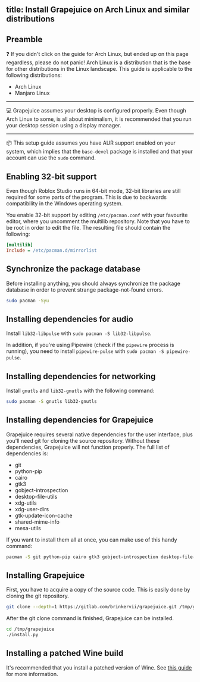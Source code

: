 title: Install Grapejuice on Arch Linux and similar distributions
---
## Preamble

:question: If you didn't click on the guide for Arch Linux, but ended up on this page regardless, please do not panic!
Arch Linux is a distribution that is the base for other distributions in the Linux landscape. This guide is applicable
to the following distributions:

- Arch Linux
- Manjaro Linux

---

:computer: Grapejuice assumes your desktop is configured properly. Even though Arch Linux to some, is all about
minimalism, it is recommended that you run your desktop session using a display manager.

---

:package: This setup guide assumes you have AUR support enabled on your system, which implies that the `base-devel`
package is installed and that your account can use the `sudo` command.

## Enabling 32-bit support

Even though Roblox Studio runs in 64-bit mode, 32-bit libraries are still required for some parts of the program. This
is due to backwards compatibility in the Windows operating system.

You enable 32-bit support by editing `/etc/pacman.conf` with your favourite editor, where you uncomment the multilib
repository. Note that you have to be root in order to edit the file. The resulting file should contain the following:

```ini
[multilib]
Include = /etc/pacman.d/mirrorlist
```

## Synchronize the package database

Before installing anything, you should always synchronize the package database in order to prevent strange
package-not-found errors.

```sh
sudo pacman -Syu
```

## Installing dependencies for audio

Install `lib32-libpulse` with `sudo pacman -S lib32-libpulse`.

In addition, if you're using Pipewire (check if the `pipewire` process is running), you need to install
`pipewire-pulse` with `sudo pacman -S pipewire-pulse`.

## Installing dependencies for networking

Install `gnutls` and `lib32-gnutls` with the following command:

```sh
sudo pacman -S gnutls lib32-gnutls
```

## Installing dependencies for Grapejuice
Grapejuice requires several native dependencies for the user interface, plus you'll need git for cloning the source repository. Without these dependencies, Grapejuice will not function properly. The full list of dependencies is:

- git
- python-pip
- cairo
- gtk3
- gobject-introspection
- desktop-file-utils
- xdg-utils
- xdg-user-dirs
- gtk-update-icon-cache
- shared-mime-info
- mesa-utils

If you want to install them all at once, you can make use of this handy command:
```sh
pacman -S git python-pip cairo gtk3 gobject-introspection desktop-file-utils xdg-utils xdg-user-dirs gtk-update-icon-cache shared-mime-info mesa-utils
```

## Installing Grapejuice

First, you have to acquire a copy of the source code. This is easily done by cloning the git repository.

```sh
git clone --depth=1 https://gitlab.com/brinkervii/grapejuice.git /tmp/grapejuice
```

After the git clone command is finished, Grapejuice can be installed.

```sh
cd /tmp/grapejuice
./install.py
```

## Installing a patched Wine build

It's recommended that you install a patched version of Wine. See [this guide](../Guides/Installing-Wine)
for more information.
